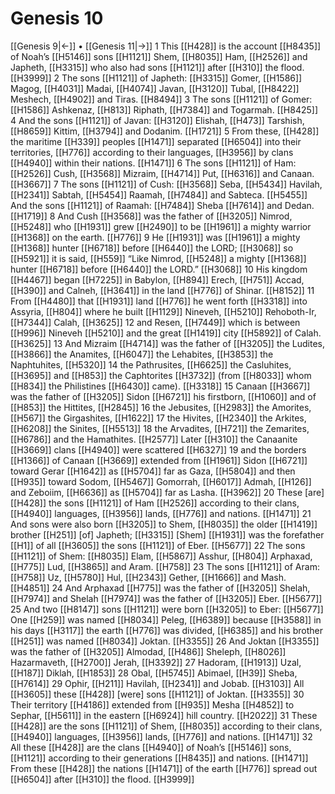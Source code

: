 # Genesis 10
[[Genesis 9|←]] • [[Genesis 11|→]]
1 This [[H428]] is the account [[H8435]] of Noah’s [[H5146]] sons [[H1121]] Shem, [[H8035]] Ham, [[H2526]] and Japheth, [[H3315]] who also  had sons [[H1121]] after [[H310]] the flood. [[H3999]] 
2 The sons [[H1121]] of Japheth: [[H3315]] Gomer, [[H1586]] Magog, [[H4031]] Madai, [[H4074]] Javan, [[H3120]] Tubal, [[H8422]] Meshech, [[H4902]] and Tiras. [[H8494]] 
3 The sons [[H1121]] of Gomer: [[H1586]] Ashkenaz, [[H813]] Riphath, [[H7384]] and Togarmah. [[H8425]] 
4 And the sons [[H1121]] of Javan: [[H3120]] Elishah, [[H473]] Tarshish, [[H8659]] Kittim, [[H3794]] and Dodanim. [[H1721]] 
5 From these, [[H428]] the maritime [[H339]] peoples [[H1471]] separated [[H6504]] into their territories, [[H776]] according to their languages, [[H3956]] by clans [[H4940]] within their nations. [[H1471]] 
6 The sons [[H1121]] of Ham: [[H2526]] Cush, [[H3568]] Mizraim, [[H4714]] Put, [[H6316]] and Canaan. [[H3667]] 
7 The sons [[H1121]] of Cush: [[H3568]] Seba, [[H5434]] Havilah, [[H2341]] Sabtah, [[H5454]] Raamah, [[H7484]] and Sabteca. [[H5455]] And the sons [[H1121]] of Raamah: [[H7484]] Sheba [[H7614]] and Dedan. [[H1719]] 
8 And Cush [[H3568]] was the father of [[H3205]] Nimrod, [[H5248]] who [[H1931]] grew [[H2490]] to be [[H1961]] a mighty warrior [[H1368]] on the earth. [[H776]] 
9 He [[H1931]] was [[H1961]] a mighty [[H1368]] hunter [[H6718]] before [[H6440]] the LORD; [[H3068]] so [[H5921]] it is said, [[H559]] “Like Nimrod, [[H5248]] a mighty [[H1368]] hunter [[H6718]] before [[H6440]] the LORD.” [[H3068]] 
10 His kingdom [[H4467]] began [[H7225]] in Babylon, [[H894]] Erech, [[H751]] Accad, [[H390]] and Calneh, [[H3641]] in the land [[H776]] of Shinar. [[H8152]] 
11 From [[H4480]] that [[H1931]] land [[H776]] he went forth [[H3318]] into Assyria, [[H804]] where he built [[H1129]] Nineveh, [[H5210]] Rehoboth-Ir, [[H7344]] Calah, [[H3625]] 
12 and Resen, [[H7449]] which is between [[H996]] Nineveh [[H5210]] and the great [[H1419]] city [[H5892]] of Calah. [[H3625]] 
13 And Mizraim [[H4714]] was the father of [[H3205]] the Ludites, [[H3866]] the Anamites, [[H6047]] the Lehabites, [[H3853]] the Naphtuhites, [[H5320]] 
14 the Pathrusites, [[H6625]] the Casluhites, [[H3695]] and [[H853]] the Caphtorites [[H3732]] (from [[H8033]] whom [[H834]] the Philistines [[H6430]] came). [[H3318]] 
15 Canaan [[H3667]] was the father of [[H3205]] Sidon [[H6721]] his firstborn, [[H1060]] and of [[H853]] the Hittites, [[H2845]] 
16 the Jebusites, [[H2983]] the Amorites, [[H567]] the Girgashites, [[H1622]] 
17 the Hivites, [[H2340]] the Arkites, [[H6208]] the Sinites, [[H5513]] 
18 the Arvadites, [[H721]] the Zemarites, [[H6786]] and the Hamathites. [[H2577]] Later [[H310]] the Canaanite [[H3669]] clans [[H4940]] were scattered [[H6327]] 
19 and the borders [[H1366]] of Canaan [[H3669]] extended from [[H1961]] Sidon [[H6721]] toward Gerar [[H1642]] as [[H5704]] far as Gaza, [[H5804]] and then [[H935]] toward Sodom, [[H5467]] Gomorrah, [[H6017]] Admah, [[H126]] and Zeboiim, [[H6636]] as [[H5704]] far as Lasha. [[H3962]] 
20 These [are] [[H428]] the sons [[H1121]] of Ham [[H2526]] according to their clans, [[H4940]] languages, [[H3956]] lands, [[H776]] and nations. [[H1471]] 
21 And sons were also born [[H3205]] to Shem, [[H8035]] the older [[H1419]] brother [[H251]] [of] Japheth; [[H3315]] [Shem] [[H1931]] was the forefather [[H1]] of all [[H3605]] the sons [[H1121]] of Eber. [[H5677]] 
22 The sons [[H1121]] of Shem: [[H8035]] Elam, [[H5867]] Asshur, [[H804]] Arphaxad, [[H775]] Lud, [[H3865]] and Aram. [[H758]] 
23 The sons [[H1121]] of Aram: [[H758]] Uz, [[H5780]] Hul, [[H2343]] Gether, [[H1666]] and Mash. [[H4851]] 
24 And Arphaxad [[H775]] was the father of [[H3205]] Shelah, [[H7974]] and Shelah [[H7974]] was the father of [[H3205]] Eber. [[H5677]] 
25 And two [[H8147]] sons [[H1121]] were born [[H3205]] to Eber: [[H5677]] One [[H259]] was named [[H8034]] Peleg, [[H6389]] because [[H3588]] in his days [[H3117]] the earth [[H776]] was divided, [[H6385]] and his brother [[H251]] was named [[H8034]] Joktan. [[H3355]] 
26 And Joktan [[H3355]] was the father of [[H3205]] Almodad, [[H486]] Sheleph, [[H8026]] Hazarmaveth, [[H2700]] Jerah, [[H3392]] 
27 Hadoram, [[H1913]] Uzal, [[H187]] Diklah, [[H1853]] 
28 Obal, [[H5745]] Abimael, [[H39]] Sheba, [[H7614]] 
29 Ophir, [[H211]] Havilah, [[H2341]] and Jobab. [[H3103]] All [[H3605]] these [[H428]] [were] sons [[H1121]] of Joktan. [[H3355]] 
30 Their territory [[H4186]] extended from [[H935]] Mesha [[H4852]] to Sephar, [[H5611]] in the eastern [[H6924]] hill country. [[H2022]] 
31 These [[H428]] are the sons [[H1121]] of Shem, [[H8035]] according to their clans, [[H4940]] languages, [[H3956]] lands, [[H776]] and nations. [[H1471]] 
32 All these [[H428]] are the clans [[H4940]] of Noah’s [[H5146]] sons, [[H1121]] according to their generations [[H8435]] and nations. [[H1471]] From these [[H428]] the nations [[H1471]] of the earth [[H776]] spread out [[H6504]] after [[H310]] the flood. [[H3999]] 
